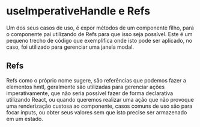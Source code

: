# useImperativeHandle e Refs

Um dos seus casos de uso, é expor métodos de um componente filho, para o componente pai 
utilizando de Refs para que isso seja possível.
Este é um pequeno trecho de código que exemplifica onde isto pode ser aplicado, no caso, foi
utilizado para gerenciar uma janela modal.

## Refs

Refs como o próprio nome sugere, são referências que podemos fazer a elementos hmtl, geralmente
são utilizadas para gerenciar ações imperativamente, que não seria possível fazer de forma declarativa
utilizando React, ou quando queremos realizar uma ação que não provoque uma renderização custosa ao 
componente, casos comuns de uso são para focar inputs, ou obter seus valores sem que isto precise ser 
armazenado em um estado.
